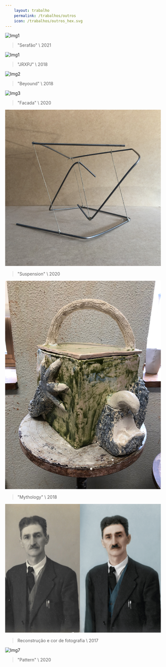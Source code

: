 ```yaml
---
    layout: trabalho
    permalink: /trabalhos/outros
    icon: /trabalhos/outros_hex.svg
---
```


![Img1](/assets/trabalhos/outros/ou0.jpg)
> "Serafão" \ 2021

![Img1](/assets/trabalhos/outros/ou1.jpg)
> "JRXPJ" \ 2018

![Img2](/assets/trabalhos/outros/ou2.jpg)
> "Beyound" \ 2018

![Img3](/assets/trabalhos/outros/ou3.jpg)
> "Facada" \ 2020

![Img4](/assets/trabalhos/outros/ou4.jpg)
> "Suspension" \ 2020

![Img5](/assets/trabalhos/outros/ou5.jpg)
> "Mythology" \ 2018

![Img6](/assets/trabalhos/outros/ou6.jpg)
> Reconstrução e cor de fotografia \ 2017

![Img7](/assets/trabalhos/outros/ou7.jpg)
> "Pattern" \ 2020